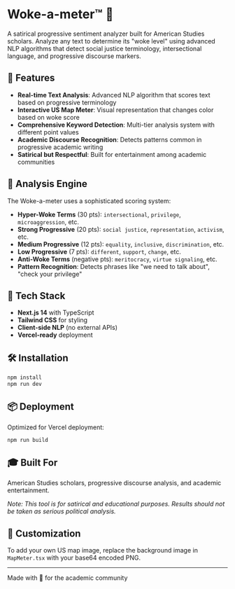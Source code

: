# Woke-a-meter™ 🌈

A satirical progressive sentiment analyzer built for American Studies scholars. Analyze any text to determine its "woke level" using advanced NLP algorithms that detect social justice terminology, intersectional language, and progressive discourse markers.

## 🎯 Features

- **Real-time Text Analysis**: Advanced NLP algorithm that scores text based on progressive terminology
- **Interactive US Map Meter**: Visual representation that changes color based on woke score
- **Comprehensive Keyword Detection**: Multi-tier analysis system with different point values
- **Academic Discourse Recognition**: Detects patterns common in progressive academic writing
- **Satirical but Respectful**: Built for entertainment among academic communities

## 🧠 Analysis Engine

The Woke-a-meter uses a sophisticated scoring system:

- **Hyper-Woke Terms** (30 pts): `intersectional`, `privilege`, `microaggression`, etc.
- **Strong Progressive** (20 pts): `social justice`, `representation`, `activism`, etc.
- **Medium Progressive** (12 pts): `equality`, `inclusive`, `discrimination`, etc.
- **Low Progressive** (7 pts): `different`, `support`, `change`, etc.
- **Anti-Woke Terms** (negative pts): `meritocracy`, `virtue signaling`, etc.
- **Pattern Recognition**: Detects phrases like "we need to talk about", "check your privilege"

## 🚀 Tech Stack

- **Next.js 14** with TypeScript
- **Tailwind CSS** for styling
- **Client-side NLP** (no external APIs)
- **Vercel-ready** deployment

## 🛠️ Installation

```bash
npm install
npm run dev
```

## 📦 Deployment

Optimized for Vercel deployment:

```bash
npm run build
```

## 🎓 Built For

American Studies scholars, progressive discourse analysis, and academic entertainment.

*Note: This tool is for satirical and educational purposes. Results should not be taken as serious political analysis.*

## 🔧 Customization

To add your own US map image, replace the background image in `MapMeter.tsx` with your base64 encoded PNG.

---

Made with 💜 for the academic community